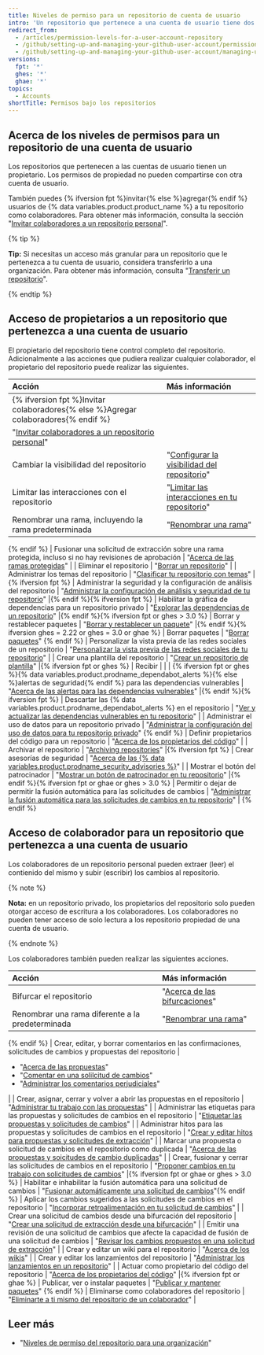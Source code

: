 ```yaml
---
title: Niveles de permiso para un repositorio de cuenta de usuario
intro: 'Un repositorio que pertenece a una cuenta de usuario tiene dos niveles de permiso: propietario del repositorio y colaboradores.'
redirect_from:
  - /articles/permission-levels-for-a-user-account-repository
  - /github/setting-up-and-managing-your-github-user-account/permission-levels-for-a-user-account-repository
  - /github/setting-up-and-managing-your-github-user-account/managing-user-account-settings/permission-levels-for-a-user-account-repository
versions:
  fpt: '*'
  ghes: '*'
  ghae: '*'
topics:
  - Accounts
shortTitle: Permisos bajo los repositorios
---
```


## Acerca de los niveles de permisos para un repositorio de una cuenta de usuario

Los repositorios que pertenecen a las cuentas de usuario tienen un propietario. Los permisos de propiedad no pueden compartirse con otra cuenta de usuario.

También puedes {% ifversion fpt %}invitar{% else %}agregar{% endif %} usuarios de {% data variables.product.product_name %} a tu repositorio como colaboradores. Para obtener más información, consulta la sección "[Invitar colaboradores a un repositorio personal](/github/setting-up-and-managing-your-github-user-account/inviting-collaborators-to-a-personal-repository)".

{% tip %}

**Tip:** Si necesitas un acceso más granular para un repositorio que le pertenezca a tu cuenta de usuario, considera transferirlo a una organización. Para obtener más información, consulta "[Transferir un repositorio](/github/administering-a-repository/transferring-a-repository#transferring-a-repository-owned-by-your-user-account)".

{% endtip %}

## Acceso de propietarios a un repositorio que pertenezca a una cuenta de usuario

El propietario del repositorio tiene control completo del repositorio. Adicionalmente a las acciones que pudiera realizar cualquier colaborador, el propietario del repositorio puede realizar las siguientes.

| Acción                                                                                                                                                          | Más información                                                                                                                                                                                                                                                |
|:--------------------------------------------------------------------------------------------------------------------------------------------------------------- |:-------------------------------------------------------------------------------------------------------------------------------------------------------------------------------------------------------------------------------------------------------------- |
| {% ifversion fpt %}Invitar colaboradores{% else %}Agregar colaboradores{% endif %}                                                                              |                                                                                                                                                                                                                                                                |
| "[Invitar colaboradores a un repositorio personal](/github/setting-up-and-managing-your-github-user-account/inviting-collaborators-to-a-personal-repository)"   |                                                                                                                                                                                                                                                                |
| Cambiar la visibilidad del repositorio                                                                                                                          | "[Configurar la visibilidad del repositorio](/github/administering-a-repository/setting-repository-visibility)" |{% ifversion fpt %}
| Limitar las interacciones con el repositorio                                                                                                                    | "[Limitar las interacciones en tu repositorio](/communities/moderating-comments-and-conversations/limiting-interactions-in-your-repository)" |{% endif %}{% ifversion fpt or ghes > 3.0 %}
| Renombrar una rama, incluyendo la rama predeterminada                                                                                                           | "[Renombrar una rama](/github/administering-a-repository/renaming-a-branch)" 
{% endif %}
| Fusionar una solicitud de extracción sobre una rama protegida, incluso si no hay revisiones de aprobación                                                       | "[Acerca de las ramas protegidas](/github/administering-a-repository/about-protected-branches)"                                                                                                                                                                |
| Eliminar el repositorio                                                                                                                                         | "[Borrar un repositorio](/github/administering-a-repository/deleting-a-repository)"                                                                                                                                                                            |
| Administrar los temas del repositorio                                                                                                                           | "[Clasificar tu repositorio con temas](/github/administering-a-repository/classifying-your-repository-with-topics)" |{% ifversion fpt %}
| Administrar la seguridad y la configuración de análisis del repositorio                                                                                         | "[Administrar la configuración de análisis y seguridad de tu repositorio](/github/administering-a-repository/managing-security-and-analysis-settings-for-your-repository)" |{% endif %}{% ifversion fpt %}
| Habilitar la gráfica de dependencias para un repositorio privado                                                                                                | "[Explorar las dependencias de un repositorio](/github/visualizing-repository-data-with-graphs/exploring-the-dependencies-of-a-repository#enabling-and-disabling-the-dependency-graph-for-a-private-repository)" |{% endif %}{% ifversion fpt or ghes > 3.0 %}
| Borrar y restablecer paquetes                                                                                                                                   | "[Borrar y restablecer un paquete](/packages/learn-github-packages/deleting-and-restoring-a-package)" |{% endif %}{% ifversion ghes = 2.22 or ghes = 3.0 or ghae %}
| Borrar paquetes                                                                                                                                                 | "[Borrar paquetes](/packages/learn-github-packages/deleting-a-package)" 
{% endif %}
| Personalizar la vista previa de las redes sociales de un repositorio                                                                                            | "[Personalizar la vista previa de las redes sociales de tu repositorio](/github/administering-a-repository/customizing-your-repositorys-social-media-preview)"                                                                                                 |
| Crear una plantilla del repositorio                                                                                                                             | "[Crear un repositorio de plantilla](/github/creating-cloning-and-archiving-repositories/creating-a-template-repository)" |{% ifversion fpt or ghes %}
| Recibir                                                                                                                                                         |                                                                                                                                                                                                                                                                |
| {% ifversion fpt or ghes %}{% data variables.product.prodname_dependabot_alerts %}{% else %}alertas de seguridad{% endif %} para las dependencias vulnerables | "[Acerca de las alertas para las dependencias vulnerables](/github/managing-security-vulnerabilities/about-alerts-for-vulnerable-dependencies)" |{% endif %}{% ifversion fpt %}
| Descartar las {% data variables.product.prodname_dependabot_alerts %} en el repositorio                                                                       | "[Ver y actualizar las dependencias vulnerables en tu repositorio](/github/managing-security-vulnerabilities/viewing-and-updating-vulnerable-dependencies-in-your-repository)"                                                                                 |
| Administrar el uso de datos para un repositorio privado                                                                                                         | "[Administrar la configuración del uso de datos para tu repositorio privado](/github/understanding-how-github-uses-and-protects-your-data/managing-data-use-settings-for-your-private-repository)"
{% endif %}
| Definir propietarios del código para un repositorio                                                                                                             | "[Acerca de los propietarios del código](/github/creating-cloning-and-archiving-repositories/about-code-owners)"                                                                                                                                               |
| Archivar el repositorio                                                                                                                                         | "[Archiving repositories](/repositories/archiving-a-github-repository/archiving-repositories)" |{% ifversion fpt %}
| Crear asesorías de seguridad                                                                                                                                    | "[Acerca de las {% data variables.product.prodname_security_advisories %}](/github/managing-security-vulnerabilities/about-github-security-advisories)"                                                                                                      |
| Mostrar el botón del patrocinador                                                                                                                               | "[Mostrar un botón de patrocinador en tu repositorio](/github/administering-a-repository/displaying-a-sponsor-button-in-your-repository)" |{% endif %}{% ifversion fpt or ghae or ghes > 3.0 %}
| Permitir o dejar de permitir la fusión automática para las solicitudes de cambios                                                                               | "[Administrar la fusión automática para las solicitudes de cambios en tu repositorio](/github/administering-a-repository/managing-auto-merge-for-pull-requests-in-your-repository)" | {% endif %}

## Acceso de colaborador para un repositorio que pertenezca a una cuenta de usuario

Los colaboradores de un repositorio personal pueden extraer (leer) el contienido del mismo y subir (escribir) los cambios al repositorio.

{% note %}

**Nota:** en un repositorio privado, los propietarios del repositorio solo pueden otorgar acceso de escritura a los colaboradores. Los colaboradores no pueden tener acceso de solo lectura a los repositorio propiedad de una cuenta de usuario.

{% endnote %}

Los colaboradores también pueden realizar las siguientes acciones.

| Acción                                                                                                         | Más información                                                                                                                                                                                                 |
|:-------------------------------------------------------------------------------------------------------------- |:--------------------------------------------------------------------------------------------------------------------------------------------------------------------------------------------------------------- |
| Bifurcar el repositorio                                                                                        | "[Acerca de las bifurcaciones](/github/collaborating-with-issues-and-pull-requests/about-forks)" |{% ifversion fpt or ghes > 3.1 %}
| Renombrar una rama diferente a la predeterminada                                                               | "[Renombrar una rama](/github/administering-a-repository/renaming-a-branch)" 
{% endif %}
| Crear, editar, y borrar comentarios en las confirmaciones, solicitudes de cambios y propuestas del repositorio | <ul><li>"[Acerca de las propuestas](/github/managing-your-work-on-github/about-issues)"</li><li>"[Comentar en una solilcitud de cambios](/github/collaborating-with-issues-and-pull-requests/commenting-on-a-pull-request)"</li><li>"[Administrar los comentarios perjudiciales](/communities/moderating-comments-and-conversations/managing-disruptive-comments)"</li></ul>                                                                                                                                                                                       |
| Crear, asignar, cerrar y volver a abrir las propuestas en el repositorio                                       | "[Administrar tu trabajo con las propuestas](/github/managing-your-work-on-github/managing-your-work-with-issues)"                                                                                              |
| Administrar las etiquetas para las propuestas y solicitudes de cambios en el repositorio                       | "[Etiquetar las propuestas y solicitudes de cambios](/github/managing-your-work-on-github/labeling-issues-and-pull-requests)"                                                                                   |
| Administrar hitos para las propuestas y solicitudes de cambios en el repositorio                               | "[Crear y editar hitos para propuestas y solicitudes de extracción](/github/managing-your-work-on-github/creating-and-editing-milestones-for-issues-and-pull-requests)"                                         |
| Marcar una propuesta o solicitud de cambios en el repositorio como duplicada                                   | "[Acerca de las propuestas y soicitudes de cambio duplicadas](/github/managing-your-work-on-github/about-duplicate-issues-and-pull-requests)"                                                                   |
| Crear, fusionar y cerrar las solicitudes de cambios en el repositorio                                          | "[Proponer cambios en tu trabajo con solicitudes de cambios](/github/collaborating-with-issues-and-pull-requests/proposing-changes-to-your-work-with-pull-requests)" |{% ifversion fpt or ghae or ghes > 3.0 %}
| Habilitar e inhabilitar la fusión automática para una solicitud de cambios                                     | "[Fusionar automáticamente una solicitud de cambios](/github/collaborating-with-issues-and-pull-requests/automatically-merging-a-pull-request)"{% endif %}
| Aplicar los cambios sugeridos a las solicitudes de cambios en el repositorio                                   | "[Incorporar retroalimentación en tu solicitud de cambios](/github/collaborating-with-issues-and-pull-requests/incorporating-feedback-in-your-pull-request)"                                                    |
| Crear una solicitud de cambios desde una bifurcación del repositorio                                           | "[Crear una solicitud de extracción desde una bifurcación](/github/collaborating-with-issues-and-pull-requests/creating-a-pull-request-from-a-fork)"                                                            |
| Emitir una revisión de una solicitud de cambios que afecte la capacidad de fusión de una solicitud de cambios  | "[Revisar los cambios propuestos en una solicitud de extracción](/github/collaborating-with-issues-and-pull-requests/reviewing-proposed-changes-in-a-pull-request)"                                             |
| Crear y editar un wiki para el repositorio                                                                     | "[Acerca de los wikis](/communities/documenting-your-project-with-wikis/about-wikis)"                                                                                                                           |
| Crear y editar los lanzamientos del repositorio                                                                | "[Administrar los lanzamientos en un repositorio](/github/administering-a-repository/managing-releases-in-a-repository)"                                                                                        |
| Actuar como propietario del código del repositorio                                                             | "[Acerca de los propietarios del código](/articles/about-code-owners)" |{% ifversion fpt or ghae %}
| Publicar, ver o instalar paquetes                                                                              | "[Publicar y mantener paquetes](/github/managing-packages-with-github-packages/publishing-and-managing-packages)" 
{% endif %}
| Eliminarse como colaboradores del repositorio                                                                  | "[Eliminarte a ti mismo del repositorio de un colaborador](/github/setting-up-and-managing-your-github-user-account/removing-yourself-from-a-collaborators-repository)"                                         |

## Leer más

- "[Niveles de permiso del repositorio para una organización](/articles/repository-permission-levels-for-an-organization)"
